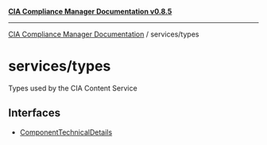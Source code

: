 [**CIA Compliance Manager Documentation v0.8.5**](../../README.md)

***

[CIA Compliance Manager Documentation](../../modules.md) / services/types

# services/types

Types used by the CIA Content Service

## Interfaces

- [ComponentTechnicalDetails](interfaces/ComponentTechnicalDetails.md)
